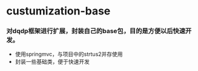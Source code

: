 # custumization-base
### 对dqdp框架进行扩展，封装自己的base包，目的是方便以后快速开发。
- 使用springmvc，与项目中的strtus2并存使用
- 封装一些基础类，便于快速开发
